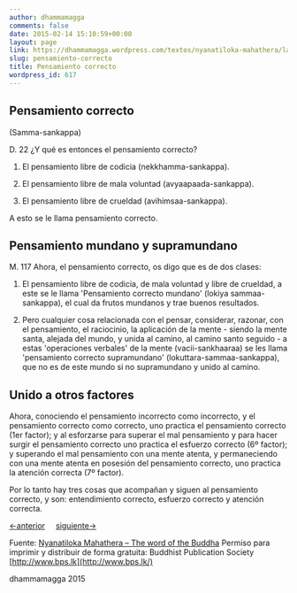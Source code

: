 ```yaml
---
author: dhammamagga
comments: false
date: 2015-02-14 15:10:59+00:00
layout: page
link: https://dhammamagga.wordpress.com/textos/nyanatiloka-mahathera/la-palabra-del-buddha/la-noble-verdad-del-camino-que-lleva-a-la-extincion-del-sufrimiento/pensamiento-correcto/
slug: pensamiento-correcto
title: Pensamiento correcto
wordpress_id: 617
---
```


## Pensamiento correcto
(Samma-sankappa)


D. 22
¿Y qué es entonces el pensamiento correcto?

1. El pensamiento libre de codicia (nekkhamma-sankappa).

2. El pensamiento libre de mala voluntad (avyaapaada-sankappa).

3. El pensamiento libre de crueldad (avihimsaa-sankappa).

A esto se le llama pensamiento correcto.


## Pensamiento mundano y supramundano


M. 117
Ahora, el pensamiento correcto, os digo que es de dos clases:

1. El pensamiento libre de codicia, de mala voluntad y libre de crueldad, a este se le llama 'Pensamiento correcto mundano' (lokiya sammaa-sankappa), el cual da frutos mundanos y trae buenos resultados.

2. Pero cualquier cosa relacionada con el pensar, considerar, razonar, con el pensamiento, el raciocinio, la aplicación de la mente - siendo la mente santa, alejada del mundo, y unida al camino, al camino santo seguido - a estas 'operaciones verbales' de la mente (vacii-sankhaaraa) se les llama 'pensamiento correcto supramundano' (lokuttara-sammaa-sankappa), que no es de este mundo si no supramundano y unido al camino.


## Unido a otros factores


Ahora, conociendo el pensamiento incorrecto como incorrecto, y el pensamiento correcto como correcto, uno practica el pensamiento correcto (1er factor); y al esforzarse para superar el mal pensamiento y para hacer surgir el pensamiento correcto uno practica el esfuerzo correcto (6º factor); y superando el mal pensamiento con una mente atenta, y permaneciendo con una mente atenta en posesión del pensamiento correcto, uno practica la atención correcta (7º factor).


Por lo tanto hay tres cosas que acompañan y siguen al pensamiento correcto, y son: entendimiento correcto, esfuerzo correcto y atención correcta.




[<-anterior](https://dhammamagga.wordpress.com/textos/nyanatiloka-mahathera/la-palabra-del-buddha/la-noble-verdad-del-camino-que-lleva-a-la-extincion-del-sufrimiento/entendimiento-correcto/)     [siguiente->](https://dhammamagga.wordpress.com/textos/nyanatiloka-mahathera/la-palabra-del-buddha/la-noble-verdad-del-camino-que-lleva-a-la-extincion-del-sufrimiento/habla-correcta/)




Fuente: [Nyanatiloka Mahathera – The word of the Buddha](http://www.enabling.org/ia/vipassana/Archive/N/Nyanatiloka/WOB/index.html)
Permiso para imprimir y distribuir de forma gratuita:
Buddhist Publication Society
[http://www.bps.lk](http://www.bps.lk/)




dhammamagga 2015



